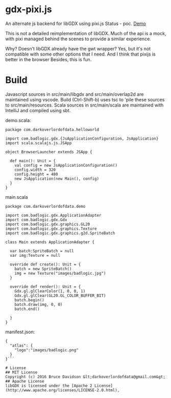 # gdx-pixi.js

An alternate js backend for libGDX using pixi.js
Status - poc. [Demo](https://darkoverlordofdata.com/gdx-pixi.js/)

This is not a detailed reimplementation of libGDX. Much of the api is a mock,
with pixi managed behind the scenes to provide a similar experience.

Why? Doesn't libGDX already have the gwt wrapper?
Yes, but it's not compatible with some other options that I need.
And I think that pixijs is better in the browser
Besides, this is fun. 


# Build
Javascript sources in src/main/libgdx and src/main/overlap2d are maintained using vscode. 
Build (Ctrl-Shift-b) uses tsc to 'pile these sources to src/main/resources.
Scala sources in src/main/scala are maintained with IntelliJ and compiled using sbt.


demo.scala:
```
package com.darkoverlordofdata.helloworld

import com.badlogic.gdx.{JsApplicationConfiguration, JsApplication}
import scala.scalajs.js.JSApp

object BrowserLauncher extends JSApp {

  def main(): Unit = {
    val config = new JsApplicationConfiguration()
    config.width = 320
    config.height = 480
    new JsApplication(new Main(), config)
  }
}
```

main.scala
```
package com.darkoverlordofdata.demo

import com.badlogic.gdx.ApplicationAdapter
import com.badlogic.gdx.Gdx
import com.badlogic.gdx.graphics.GL20
import com.badlogic.gdx.graphics.Texture
import com.badlogic.gdx.graphics.g2d.SpriteBatch

class Main extends ApplicationAdapter {

  var batch:SpriteBatch = null
  var img:Texture = null

  override def create(): Unit = {
    batch = new SpriteBatch()
    img = new Texture("images/badlogic.jpg")
  }

  override def render(): Unit = {
    Gdx.gl.glClearColor(1, 0, 0, 1)
    Gdx.gl.glClear(GL20.GL_COLOR_BUFFER_BIT)
    batch.begin()
    batch.draw(img, 0, 0)
    batch.end()

  }
}
```

manifest.json:
```
{
  "atlas": {
    "logo":"images/badlogic.png"
  }
}```

# License
## MIT License
Copyright (c) 2016 Bruce Davidson &lt;darkoverlordofdata@gmail.com&gt;
## Apache License
libGDX is licensed under the [Apache 2 License](http://www.apache.org/licenses/LICENSE-2.0.html),
